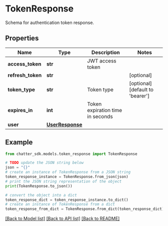 # TokenResponse

Schema for authentication token response.

## Properties

Name | Type | Description | Notes
------------ | ------------- | ------------- | -------------
**access_token** | **str** | JWT access token | 
**refresh_token** | **str** |  | [optional] 
**token_type** | **str** | Token type | [optional] [default to 'bearer']
**expires_in** | **int** | Token expiration time in seconds | 
**user** | [**UserResponse**](UserResponse.md) |  | 

## Example

```python
from chatter_sdk.models.token_response import TokenResponse

# TODO update the JSON string below
json = "{}"
# create an instance of TokenResponse from a JSON string
token_response_instance = TokenResponse.from_json(json)
# print the JSON string representation of the object
print(TokenResponse.to_json())

# convert the object into a dict
token_response_dict = token_response_instance.to_dict()
# create an instance of TokenResponse from a dict
token_response_from_dict = TokenResponse.from_dict(token_response_dict)
```
[[Back to Model list]](../README.md#documentation-for-models) [[Back to API list]](../README.md#documentation-for-api-endpoints) [[Back to README]](../README.md)


